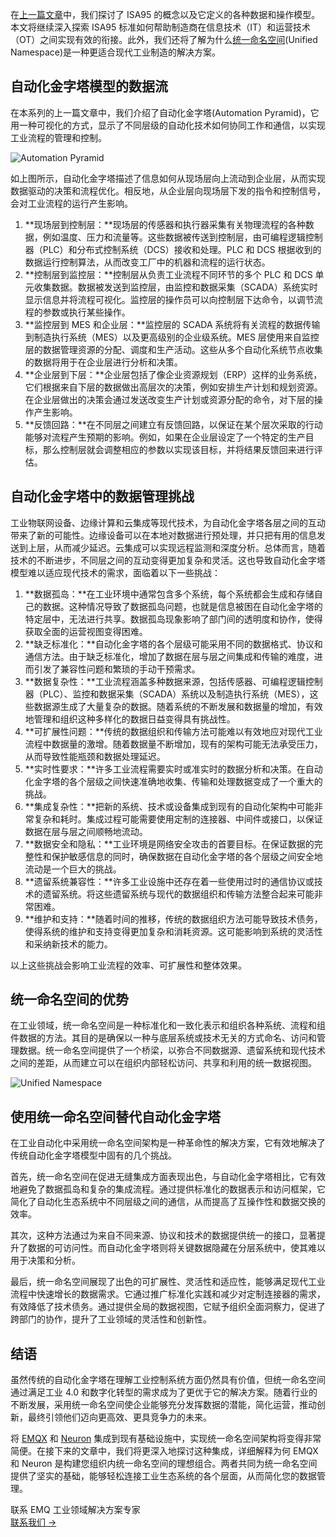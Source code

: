在[上一篇文章](https://www.emqx.com/zh/blog/exploring-isa95-standards-in-manufacturing)中，我们探讨了 ISA95 的概念以及它定义的各种数据和操作模型。本文将继续深入探索 ISA95 标准如何帮助制造商在信息技术（IT）和运营技术（OT）之间实现有效的衔接。此外，我们还将了解为什么[统一命名空间](https://www.emqx.com/zh/blog/unified-namespace-next-generation-data-fabric-for-iiot)(Unified Namespace)是一种更适合现代工业制造的解决方案。

## 自动化金字塔模型的数据流

在本系列的上一篇文章中，我们介绍了自动化金字塔(Automation Pyramid)，它用一种可视化的方式，显示了不同层级的自动化技术如何协同工作和通信，以实现工业流程的管理和控制。

![Automation Pyramid](https://assets.emqx.com/images/201ebdca20d9c3429d72dca978f93e6a.png)

如上图所示，自动化金字塔描述了信息如何从现场层向上流动到企业层，从而实现数据驱动的决策和流程优化。相反地，从企业层向现场层下发的指令和控制信号，会对工业流程的运行产生影响。

1. **现场层到控制层：**现场层的传感器和执行器采集有关物理流程的各种数据，例如温度、压力和流量等。这些数据被传送到控制层，由可编程逻辑控制器（PLC）和分布式控制系统（DCS）接收和处理。PLC 和 DCS 根据收到的数据运行控制算法，从而改变工厂中的机器和流程的运行状态。
2. **控制层到监控层：**控制层从负责工业流程不同环节的多个 PLC 和 DCS 单元收集数据。数据被发送到监控层，由监控和数据采集（SCADA）系统实时显示信息并将流程可视化。监控层的操作员可以向控制层下达命令，以调节流程的参数或执行某些操作。
3. **监控层到 MES 和企业层：**监控层的 SCADA 系统将有关流程的数据传输到制造执行系统（MES）以及更高级别的企业级系统。MES 层使用来自监控层的数据管理资源的分配、调度和生产活动。这些从多个自动化系统节点收集的数据将用于在企业层进行分析和决策。
4. **企业层到下层：**企业层包括了像企业资源规划（ERP）这样的业务系统，它们根据来自下层的数据做出高层次的决策，例如安排生产计划和规划资源。在企业层做出的决策会通过发送改变生产计划或资源分配的命令，对下层的操作产生影响。
5. **反馈回路：**在不同层之间建立有反馈回路，以保证在某个层次采取的行动能够对流程产生预期的影响。例如，如果在企业层设定了一个特定的生产目标，那么控制层就会调整相应的参数以实现该目标，并将结果反馈回来进行评估。

## 自动化金字塔中的数据管理挑战

工业物联网设备、边缘计算和云集成等现代技术，为自动化金字塔各层之间的互动带来了新的可能性。边缘设备可以在本地对数据进行预处理，并只把有用的信息发送到上层，从而减少延迟。云集成可以实现远程监测和深度分析。总体而言，随着技术的不断进步，不同层之间的互动变得更加复杂和灵活。这也导致自动化金字塔模型难以适应现代技术的需求，面临着以下一些挑战：

1. **数据孤岛：**在工业环境中通常包含多个系统，每个系统都会生成和存储自己的数据。这种情况导致了数据孤岛问题，也就是信息被困在自动化金字塔的特定层中，无法进行共享。数据孤岛现象影响了部门间的透明度和协作，使得获取全面的运营视图变得困难。
2. **缺乏标准化：**自动化金字塔的各个层级可能采用不同的数据格式、协议和通信方法。由于缺乏标准化，增加了数据在层与层之间集成和传输的难度，进而引发了兼容性问题和繁琐的手动干预需求。
3. **数据复杂性：**工业流程涵盖多种数据来源，包括传感器、可编程逻辑控制器（PLC）、监控和数据采集（SCADA）系统以及制造执行系统（MES），这些数据源生成了大量复杂的数据。随着系统的不断发展和数据量的增加，有效地管理和组织这种多样化的数据日益变得具有挑战性。
4. **可扩展性问题：**传统的数据组织和传输方法可能难以有效地应对现代工业流程中数据量的激增。随着数据量不断增加，现有的架构可能无法承受压力，从而导致性能瓶颈和数据处理延迟。
5. **实时性要求：**许多工业流程需要实时或准实时的数据分析和决策。在自动化金字塔的各个层级之间快速准确地收集、传输和处理数据变成了一个重大的挑战。
6. **集成复杂性：**把新的系统、技术或设备集成到现有的自动化架构中可能非常复杂和耗时。集成过程可能需要使用定制的连接器、中间件或接口，以保证数据在层与层之间顺畅地流动。
7. **数据安全和隐私：**工业环境是网络安全攻击的首要目标。在保证数据的完整性和保护敏感信息的同时，确保数据在自动化金字塔的各个层级之间安全地流动是一个巨大的挑战。
8. **遗留系统兼容性：**许多工业设施中还存在着一些使用过时的通信协议或技术的遗留系统。将这些遗留系统与现代的数据组织和传输方法整合起来可能非常困难。
9. **维护和支持：**随着时间的推移，传统的数据组织方法可能导致技术债务，使得系统的维护和支持变得更加复杂和消耗资源。这可能影响到系统的灵活性和采纳新技术的能力。

以上这些挑战会影响工业流程的效率、可扩展性和整体效果。

## 统一命名空间的优势

在工业领域，统一命名空间是一种标准化和一致化表示和组织各种系统、流程和组件数据的方法。其目的是确保以一种与底层系统或技术无关的方式命名、访问和管理数据。统一命名空间提供了一个桥梁，以弥合不同数据源、遗留系统和现代技术之间的差距，从而建立可以在组织内部轻松访问、共享和利用的统一数据视图。

![Unified Namespace](https://assets.emqx.com/images/fabbcf68bef153964108dfde023542d1.png)

## 使用统一命名空间替代自动化金字塔

在工业自动化中采用统一命名空间架构是一种革命性的解决方案，它有效地解决了传统自动化金字塔模型中固有的几个挑战。

首先，统一命名空间在促进无缝集成方面表现出色，与自动化金字塔相比，它有效地避免了数据孤岛和复杂的集成流程。通过提供标准化的数据表示和访问框架，它简化了自动化生态系统中不同层级之间的通信，从而提高了互操作性和数据交换的效率。

其次，这种方法通过为来自不同来源、协议和技术的数据提供统一的接口，显著提升了数据的可访问性。而自动化金字塔则将关键数据隐藏在分层系统中，使其难以用于决策和分析。

最后，统一命名空间展现了出色的可扩展性、灵活性和适应性，能够满足现代工业流程中快速增长的数据需求。它通过推广标准化实践和减少对定制连接器的需求，有效降低了技术债务。通过提供全局的数据视图，它赋予组织全面洞察力，促进了跨部门的协作，提升了工业领域的灵活性和创新性。

## 结语

虽然传统的自动化金字塔在理解工业控制系统方面仍然具有价值，但统一命名空间通过满足工业 4.0 和数字化转型的需求成为了更优于它的解决方案。随着行业的不断发展，采用统一命名空间使企业能够充分发挥数据的潜能，简化运营，推动创新，最终引领他们迈向更高效、更具竞争力的未来。

将 [EMQX](https://www.emqx.com/zh/products/emqx) 和 [Neuron](https://www.emqx.com/zh/products/neuronex) 集成到现有基础设施中，实现统一命名空间架构将变得非常简便。在接下来的文章中，我们将更深入地探讨这种集成，详细解释为何 EMQX 和 Neuron 是构建您组织内统一命名空间的理想组合。两者共同为统一命名空间提供了坚实的基础，能够轻松连接工业生态系统的各个层面，从而简化您的数据管理。



<section class="promotion">
    <div>
        联系 EMQ 工业领域解决方案专家
    </div>
    <a href="https://www.emqx.com/zh/contact?product=solutions" class="button is-gradient px-5">联系我们 →</a>
</section>

